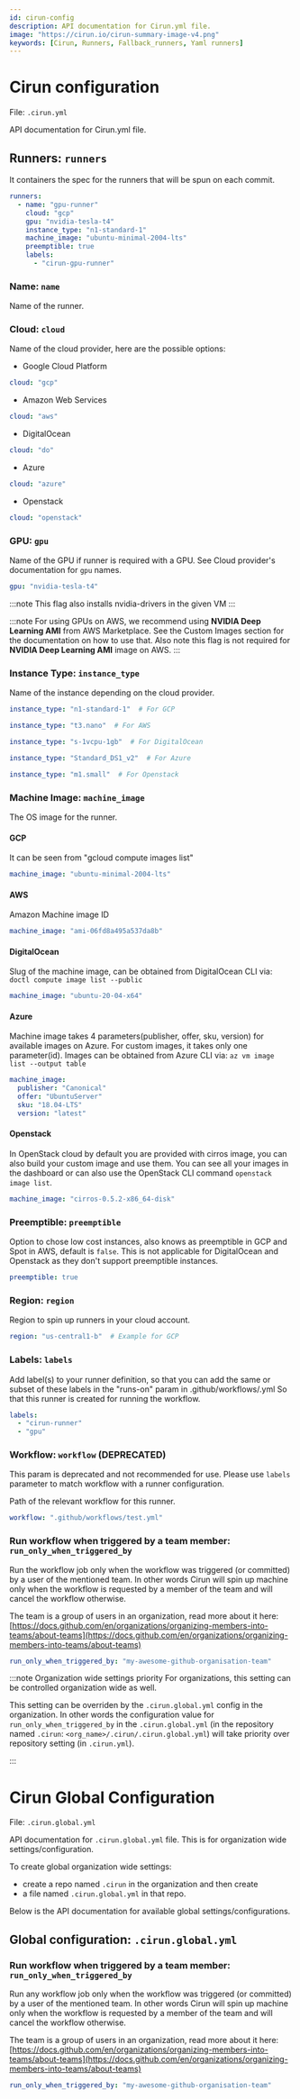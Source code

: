 ```yaml
---
id: cirun-config
description: API documentation for Cirun.yml file.
image: "https://cirun.io/cirun-summary-image-v4.png"
keywords: [Cirun, Runners, Fallback_runners, Yaml runners]
---
```


# Cirun configuration

<head>
  <body className="other-extra-body-class" />
  <title>Cirun Docs</title>
  <meta data-rh="true" name="twitter:card" content="summary_large_image" />
  <meta name="twitter:site" content="https://docs.cirun.io" />
  <meta name="twitter:title" content="Cirun Documentation" />
  <meta name="twitter:description" content="API documentation for Cirun.yml file." />
  <meta name="twitter:image" content="https://docs.cirun.io/img/cirun-summary-image-v4.png" />
</head>

File: `.cirun.yml`

API documentation for Cirun.yml file.

## Runners: `runners`

It containers the spec for the runners that will be spun on each commit.

```yml
runners:
  - name: "gpu-runner"
    cloud: "gcp"
    gpu: "nvidia-tesla-t4"
    instance_type: "n1-standard-1"
    machine_image: "ubuntu-minimal-2004-lts"
    preemptible: true
    labels:
      - "cirun-gpu-runner"
```

### Name: `name`

Name of the runner.

### Cloud: `cloud`

Name of the cloud provider, here are the possible options:

- Google Cloud Platform

```yml
cloud: "gcp"
```

- Amazon Web Services

```yml
cloud: "aws"
```

- DigitalOcean

```yml
cloud: "do"
```

- Azure

```yml
cloud: "azure"
```

- Openstack

```yml
cloud: "openstack"
```

### GPU: `gpu`

Name of the GPU if runner is required with a GPU. See Cloud provider's
documentation for `gpu` names.

```yml
gpu: "nvidia-tesla-t4"
```

:::note
This flag also installs nvidia-drivers in the given VM
:::

:::note
For using GPUs on AWS, we recommend using **NVIDIA Deep Learning AMI** from AWS
Marketplace. See the Custom Images section for the documentation on how to use
that. Also note this flag is not required for **NVIDIA Deep Learning AMI** image
on AWS.
:::

### Instance Type: `instance_type`

Name of the instance depending on the cloud provider.

```yml
instance_type: "n1-standard-1"  # For GCP
```

```yml
instance_type: "t3.nano"  # For AWS
```

```yml
instance_type: "s-1vcpu-1gb"  # For DigitalOcean
```

```yml
instance_type: "Standard_DS1_v2"  # For Azure
```

```yml
instance_type: "m1.small"  # For Openstack
```

### Machine Image: `machine_image`

The OS image for the runner.

#### GCP

It can be seen from "gcloud compute images list"

```yml
machine_image: "ubuntu-minimal-2004-lts"
```

#### AWS

Amazon Machine image ID

```yml
machine_image: "ami-06fd8a495a537da8b"
```

#### DigitalOcean

Slug of the machine image, can be obtained from DigitalOcean CLI via:
`doctl compute image list --public`

```yml
machine_image: "ubuntu-20-04-x64"
```

#### Azure

Machine image takes 4 parameters(publisher, offer, sku, version) for available images on Azure. For custom images, it takes only one parameter(id). Images can be obtained from Azure CLI via:
`az vm image list --output table`

```yml
machine_image:
  publisher: "Canonical"
  offer: "UbuntuServer"
  sku: "18.04-LTS"
  version: "latest"
```

#### Openstack

In OpenStack cloud by default you are provided with cirros image, you can also build your custom image and use them. You can see all your images in the dashboard or can also use the OpenStack CLI command `openstack image list`.

```yml
machine_image: "cirros-0.5.2-x86_64-disk"
```

### Preemptible: `preemptible`

Option to chose low cost instances, also knows as preemptible in GCP and Spot in AWS, default is `false`.
This is not applicable for DigitalOcean and Openstack as they don't support preemptible instances.

```yml
preemptible: true
```

### Region: `region`

Region to spin up runners in your cloud account.

```yml
region: "us-central1-b"  # Example for GCP
```

### Labels: `labels`

Add label(s) to your runner definition, so that you can add the same or subset of
these labels in the "runs-on" param in .github/workflows/<workflow-name />.yml
So that this runner is created for running the workflow.

```yml
labels:
  - "cirun-runner"
  - "gpu"
```

### Workflow: `workflow` (DEPRECATED)

This param is deprecated and not recommended for use. Please use `labels` parameter
to match workflow with a runner configuration.

Path of the relevant workflow for this runner.

```yml
workflow: ".github/workflows/test.yml"
```

### Run workflow when triggered by a team member: `run_only_when_triggered_by`

Run the workflow job only when the workflow was triggered (or committed) by a user of the
mentioned team. In other words Cirun will spin up machine only when the workflow is requested
by a member of the team and will cancel the workflow otherwise.

The team is a group of users in an organization, read more about it here:
[https://docs.github.com/en/organizations/organizing-members-into-teams/about-teams](https://docs.github.com/en/organizations/organizing-members-into-teams/about-teams)

```yml
run_only_when_triggered_by: "my-awesome-github-organisation-team"
```

:::note Organization wide settings priority
For organizations, this setting can be controlled organization wide as well.

This setting can be overriden by the `.cirun.global.yml` config in the organization. In
other words the configuration value for `run_only_when_triggered_by` in the
`.cirun.global.yml` (in the repository named `.cirun`: `<org_name>/.cirun/.cirun.global.yml`) will take
priority over repository setting (in `.cirun.yml`).

:::

# Cirun Global Configuration

File: `.cirun.global.yml`

API documentation for `.cirun.global.yml` file. This is for organization wide settings/configuration.

To create global organization wide settings:

- create a repo named `.cirun` in the organization and then create
- a file named `.cirun.global.yml` in that repo.

Below is the API documentation for available global settings/configurations.

## Global configuration: `.cirun.global.yml`

### Run workflow when triggered by a team member: `run_only_when_triggered_by`

Run any workflow job only when the workflow was triggered (or committed) by a user of the
mentioned team. In other words Cirun will spin up machine only when the workflow is requested
by a member of the team and will cancel the workflow otherwise.

The team is a group of users in an organization, read more about it here:
[https://docs.github.com/en/organizations/organizing-members-into-teams/about-teams](https://docs.github.com/en/organizations/organizing-members-into-teams/about-teams)

```yml
run_only_when_triggered_by: "my-awesome-github-organisation-team"
```
